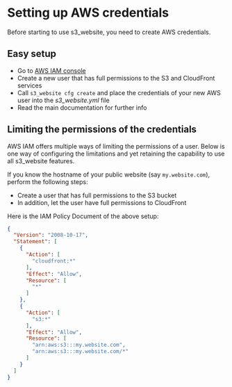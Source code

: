 # Setting up AWS credentials

Before starting to use s3\_website, you need to create AWS credentials.

## Easy setup

* Go to [AWS IAM console](https://console.aws.amazon.com/iam)
* Create a new user that has full permissions to the S3 and CloudFront services
* Call `s3_website cfg create` and place the credentials of your new AWS user
  into the *s3_website.yml* file
* Read the main documentation for further info

## Limiting the permissions of the credentials

AWS IAM offers multiple ways of limiting the permissions of a user. Below is one
way of configuring the limitations and yet retaining the capability to use all
s3\_website features.

If you know the hostname of your public website (say `my.website.com`), perform the
following steps:

* Create a user that has full permissions to the S3 bucket
* In addition, let the user have full permissions to CloudFront

Here is the IAM Policy Document of the above setup:

```json
{
  "Version": "2008-10-17",
  "Statement": [
    {
      "Action": [
        "cloudfront:*"
      ],
      "Effect": "Allow",
      "Resource": [
        "*"
      ]
    },
    {
      "Action": [
        "s3:*"
      ],
      "Effect": "Allow",
      "Resource": [
        "arn:aws:s3:::my.website.com",
        "arn:aws:s3:::my.website.com/*"
      ]
    }
  ]
}
```
